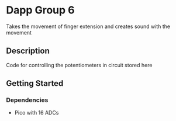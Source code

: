 # Dapp Group 6

Takes the movement of finger extension and creates sound with the movement

## Description

Code for controlling the potentiometers in circuit stored here

## Getting Started

### Dependencies

* Pico with 16 ADCs
  
